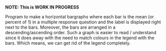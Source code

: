 
__NOTE: This is WORK IN PROGRESS__

Program to make a horizontal bargraphs where each bar is the mean (or percent of 1) in a multiple response question and the label is displayed 
right next to the bars. Moreover, the bars are arranged in a descending/ascending order. Such a graph is easier to read / understand since it does away with the
need to match colours in the legend with the bars. Which means, we can get rid of the legend completely.
